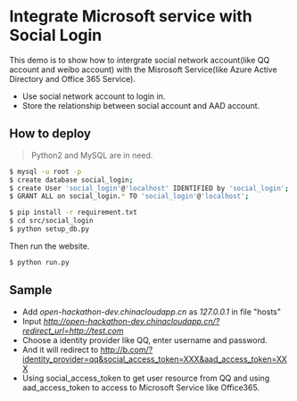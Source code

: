 # Integrate Microsoft service with Social Login

This demo is to show how to intergrate social network account(like QQ account and weibo account) with the Misrosoft Service(like Azure Active Directory and Office 365 Service).

  - Use social network account to login in.
  - Store the relationship between social account and AAD account.


## How to deploy
> Python2 and MySQL are in need.

```sh
$ mysql -u root -p
$ create database social_login;
$ create User 'social_login'@'localhost' IDENTIFIED by 'social_login';
$ GRANT ALL on social_login.* TO 'social_login'@'localhost';
```
```sh
$ pip install -r requirement.txt
$ cd src/social_login
$ python setup_db.py
```
Then run the website.
```sh
$ python run.py
```

## Sample
* Add *open-hackathon-dev.chinacloudapp.cn* as *127.0.0.1* in file "hosts"
* Input *http://open-hackathon-dev.chinacloudapp.cn/?redirect_url=http://test.com* 
* Choose a identity provider like QQ, enter username and password.
* And it will redirect to http://b.com/?identity_provider=qq&social_access_token=XXX&aad_access_token=XXX
* Using social_access_token to get user resource from QQ and using aad_access_token to access to Microsoft Service like Office365.
